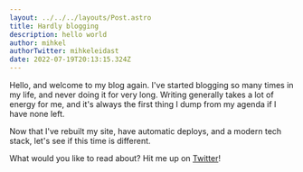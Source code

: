 ```yaml
---
layout: ../../../layouts/Post.astro
title: Hardly blogging
description: hello world
author: mihkel
authorTwitter: mihkeleidast
date: 2022-07-19T20:13:15.324Z
---
```


Hello, and welcome to my blog again. I've started blogging so many times in my life, and never doing it for very long. Writing generally takes a lot of energy for me, and it's always the first thing I dump from my agenda if I have none left.

Now that I've rebuilt my site, have automatic deploys, and a modern tech stack, let's see if this time is different.

What would you like to read about? Hit me up on [Twitter](https://twitter.com/mihkeleidast)!

